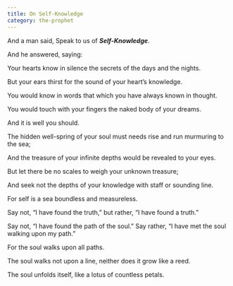 ```yaml
---
title: On Self-Knowledge
category: the-prophet
---
```

And a man said, Speak to us of **_Self-Knowledge_**.

And he answered, saying:

Your hearts know in silence the secrets of the days and the nights.

But your ears thirst for the sound of your heart’s knowledge.

You would know in words that which you have always known in thought.

You would touch with your fingers the naked body of your dreams.

And it is well you should.

The hidden well-spring of your soul must needs rise and run murmuring to the sea;

And the treasure of your infinite depths would be revealed to your eyes.

But let there be no scales to weigh your unknown treasure;

And seek not the depths of your knowledge with staff or sounding line.

For self is a sea boundless and measureless.

Say not, “I have found the truth,” but rather, “I have found a truth.”

Say not, “I have found the path of the soul.” Say rather, “I have met the soul walking upon my path.”

For the soul walks upon all paths.

The soul walks not upon a line, neither does it grow like a reed.

The soul unfolds itself, like a lotus of countless petals.

